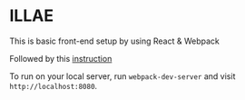 # ILLAE
This is basic front-end setup by using React & Webpack 

Followed by this [instruction](https://robots.thoughtbot.com/setting-up-webpack-for-react-and-hot-module-replacement)

To run on your local server, run <code>webpack-dev-server</code> and visit <code>http://localhost:8080</code>.

